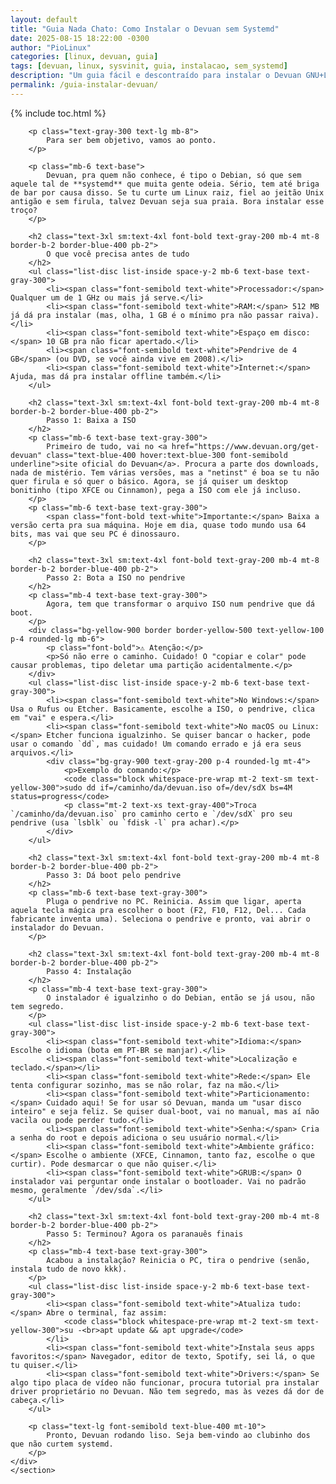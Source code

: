 ```yaml
---
layout: default
title: "Guia Nada Chato: Como Instalar o Devuan sem Systemd"
date: 2025-08-15 18:22:00 -0300
author: "PioLinux"
categories: [linux, devuan, guia]
tags: [devuan, linux, sysvinit, guia, instalacao, sem_systemd]
description: "Um guia fácil e descontraído para instalar o Devuan GNU+Linux. Aprenda a usar uma distribuição Linux sem systemd, de forma simples e sem se entediar."
permalink: /guia-instalar-devuan/
---
```



{% include toc.html %}

          

<section class="post-content">
    <div class="max-w-4xl w-full bg-gray-800 p-6 sm:p-10 rounded-xl shadow-lg border-2 border-gray-700">
       
        <p class="text-gray-300 text-lg mb-8">
            Para ser bem objetivo, vamos ao ponto.
        </p>

        <p class="mb-6 text-base">
            Devuan, pra quem não conhece, é tipo o Debian, só que sem aquele tal de **systemd** que muita gente odeia. Sério, tem até briga de bar por causa disso. Se tu curte um Linux raiz, fiel ao jeitão Unix antigão e sem firula, talvez Devuan seja sua praia. Bora instalar esse troço?
        </p>

        <h2 class="text-3xl sm:text-4xl font-bold text-gray-200 mb-4 mt-8 border-b-2 border-blue-400 pb-2">
            O que você precisa antes de tudo
        </h2>
        <ul class="list-disc list-inside space-y-2 mb-6 text-base text-gray-300">
            <li><span class="font-semibold text-white">Processador:</span> Qualquer um de 1 GHz ou mais já serve.</li>
            <li><span class="font-semibold text-white">RAM:</span> 512 MB já dá pra instalar (mas, olha, 1 GB é o mínimo pra não passar raiva).</li>
            <li><span class="font-semibold text-white">Espaço em disco:</span> 10 GB pra não ficar apertado.</li>
            <li><span class="font-semibold text-white">Pendrive de 4 GB</span> (ou DVD, se você ainda vive em 2008).</li>
            <li><span class="font-semibold text-white">Internet:</span> Ajuda, mas dá pra instalar offline também.</li>
        </ul>

        <h2 class="text-3xl sm:text-4xl font-bold text-gray-200 mb-4 mt-8 border-b-2 border-blue-400 pb-2">
            Passo 1: Baixa a ISO
        </h2>
        <p class="mb-6 text-base text-gray-300">
            Primeiro de tudo, vai no <a href="https://www.devuan.org/get-devuan" class="text-blue-400 hover:text-blue-300 font-semibold underline">site oficial do Devuan</a>. Procura a parte dos downloads, nada de mistério. Tem várias versões, mas a "netinst" é boa se tu não quer firula e só quer o básico. Agora, se já quiser um desktop bonitinho (tipo XFCE ou Cinnamon), pega a ISO com ele já incluso.
        </p>
        <p class="mb-6 text-base text-gray-300">
            <span class="font-bold text-white">Importante:</span> Baixa a versão certa pra sua máquina. Hoje em dia, quase todo mundo usa 64 bits, mas vai que seu PC é dinossauro.
        </p>
        
        <h2 class="text-3xl sm:text-4xl font-bold text-gray-200 mb-4 mt-8 border-b-2 border-blue-400 pb-2">
            Passo 2: Bota a ISO no pendrive
        </h2>
        <p class="mb-4 text-base text-gray-300">
            Agora, tem que transformar o arquivo ISO num pendrive que dá boot.
        </p>
        <div class="bg-yellow-900 border border-yellow-500 text-yellow-100 p-4 rounded-lg mb-6">
            <p class="font-bold">⚠️ Atenção:</p>
            <p>Só não erre o caminho. Cuidado! O "copiar e colar" pode causar problemas, tipo deletar uma partição acidentalmente.</p>
        </div>
        <ul class="list-disc list-inside space-y-2 mb-6 text-base text-gray-300">
            <li><span class="font-semibold text-white">No Windows:</span> Usa o Rufus ou Etcher. Basicamente, escolhe a ISO, o pendrive, clica em "vai" e espera.</li>
            <li><span class="font-semibold text-white">No macOS ou Linux:</span> Etcher funciona igualzinho. Se quiser bancar o hacker, pode usar o comando `dd`, mas cuidado! Um comando errado e já era seus arquivos.</li>
            <div class="bg-gray-900 text-gray-200 p-4 rounded-lg mt-4">
                <p>Exemplo do comando:</p>
                <code class="block whitespace-pre-wrap mt-2 text-sm text-yellow-300">sudo dd if=/caminho/da/devuan.iso of=/dev/sdX bs=4M status=progress</code>
                <p class="mt-2 text-xs text-gray-400">Troca `/caminho/da/devuan.iso` pro caminho certo e `/dev/sdX` pro seu pendrive (usa `lsblk` ou `fdisk -l` pra achar).</p>
            </div>
        </ul>

        <h2 class="text-3xl sm:text-4xl font-bold text-gray-200 mb-4 mt-8 border-b-2 border-blue-400 pb-2">
            Passo 3: Dá boot pelo pendrive
        </h2>
        <p class="mb-6 text-base text-gray-300">
            Pluga o pendrive no PC. Reinicia. Assim que ligar, aperta aquela tecla mágica pra escolher o boot (F2, F10, F12, Del... Cada fabricante inventa uma). Seleciona o pendrive e pronto, vai abrir o instalador do Devuan.
        </p>

        <h2 class="text-3xl sm:text-4xl font-bold text-gray-200 mb-4 mt-8 border-b-2 border-blue-400 pb-2">
            Passo 4: Instalação
        </h2>
        <p class="mb-4 text-base text-gray-300">
            O instalador é igualzinho o do Debian, então se já usou, não tem segredo.
        </p>
        <ul class="list-disc list-inside space-y-2 mb-6 text-base text-gray-300">
            <li><span class="font-semibold text-white">Idioma:</span> Escolhe o idioma (bota em PT-BR se manjar).</li>
            <li><span class="font-semibold text-white">Localização e teclado.</span></li>
            <li><span class="font-semibold text-white">Rede:</span> Ele tenta configurar sozinho, mas se não rolar, faz na mão.</li>
            <li><span class="font-semibold text-white">Particionamento:</span> Cuidado aqui! Se for usar só Devuan, manda um "usar disco inteiro" e seja feliz. Se quiser dual-boot, vai no manual, mas aí não vacila ou pode perder tudo.</li>
            <li><span class="font-semibold text-white">Senha:</span> Cria a senha do root e depois adiciona o seu usuário normal.</li>
            <li><span class="font-semibold text-white">Ambiente gráfico:</span> Escolhe o ambiente (XFCE, Cinnamon, tanto faz, escolhe o que curtir). Pode desmarcar o que não quiser.</li>
            <li><span class="font-semibold text-white">GRUB:</span> O instalador vai perguntar onde instalar o bootloader. Vai no padrão mesmo, geralmente `/dev/sda`.</li>
        </ul>

        <h2 class="text-3xl sm:text-4xl font-bold text-gray-200 mb-4 mt-8 border-b-2 border-blue-400 pb-2">
            Passo 5: Terminou? Agora os paranauês finais
        </h2>
        <p class="mb-4 text-base text-gray-300">
            Acabou a instalação? Reinicia o PC, tira o pendrive (senão, instala tudo de novo kkk).
        </p>
        <ul class="list-disc list-inside space-y-2 mb-6 text-base text-gray-300">
            <li><span class="font-semibold text-white">Atualiza tudo:</span> Abre o terminal, faz assim:
                <code class="block whitespace-pre-wrap mt-2 text-sm text-yellow-300">su -<br>apt update && apt upgrade</code>
            </li>
            <li><span class="font-semibold text-white">Instala seus apps favoritos:</span> Navegador, editor de texto, Spotify, sei lá, o que tu quiser.</li>
            <li><span class="font-semibold text-white">Drivers:</span> Se algo tipo placa de vídeo não funcionar, procura tutorial pra instalar driver proprietário no Devuan. Não tem segredo, mas às vezes dá dor de cabeça.</li>
        </ul>

        <p class="text-lg font-semibold text-blue-400 mt-10">
            Pronto, Devuan rodando liso. Seja bem-vindo ao clubinho dos que não curtem systemd.
        </p>
    </div>
    </section>

